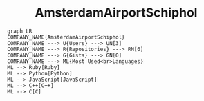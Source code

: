 <h1 align="center">AmsterdamAirportSchiphol</h1>

```mermaid
graph LR
COMPANY_NAME{AmsterdamAirportSchiphol}
COMPANY_NAME ---> U{Users} ---> UN[3]
COMPANY_NAME ---> R{Repositories} ---> RN[6]
COMPANY_NAME ---> G{Gists} ---> GN[0]
COMPANY_NAME ---> ML{Most Used<br>Languages}
ML --> Ruby[Ruby]
ML --> Python[Python]
ML --> JavaScript[JavaScript]
ML --> C++[C++]
ML --> C[C]
```
